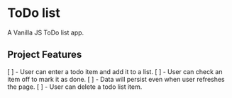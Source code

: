 # ToDo list

A Vanilla JS ToDo list app.

## Project Features

[ ] - User can enter a todo item and add it to a list.
[ ] - User can check an item off to mark it as done.
[ ] - Data will persist even when user refreshes the page.
[ ] - User can delete a todo list item.
